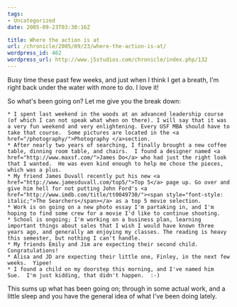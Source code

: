 ```yaml
---
tags:
- Uncategorized
date: 2005-09-23T03:30:16Z

title: Where the action is at
url: /chronicle/2005/09/23/where-the-action-is-at/
wordpress_id: 462
wordpress_url: http://www.j5studios.com/chronicle/index.php/132
---
```


Busy time these past few weeks, and just when I think I get a breath, I'm right back under the water with more to do. I love it!

So what's been going on? Let me give you the break down:


    * I spent last weekend in the woods at an advanced leadership course (of which I can not speak what when on there). I will say that it was a very fun weekend and very enlightening. Every USF MBA should have to take that course.  Some pictures are located in the <a href="/photography/">Photography </a>section.
    * After nearly two years of searching, I finally brought a new coffee table, dinning room table, and chairs.  I found a designer named <a href="http://www.maxsf.com/">James Do</a> who had just the right look that I wanted.  He was even kind enough to help me chose the pieces, which was a plus.
    * My friend James Duvall recently put his new <a href="http://www.jamesduvall.com/top5/">Top 5</a> page up. Go over and give him hell for not putting John Ford's <a href="http://www.imdb.com/title/tt0049730/"><span style="font-style: italic;">The Searchers</span></a> as a top 5 movie selection.
    * Work is on going on a new photo essay I'm partaking in, and I'm hoping to find some crew for a movie I'd like to continue shooting.
    * School is ongoing; I'm working on a business plan, learning important things about sales that I wish I would have known three years ago, and generally am enjoying my classes. The reading is heavy this semester, but nothing I can't handle.
    * My friends Emily and Jim are expecting their second child.  Congratulations!
    * Alisa and JD are expecting their little one, Finley, in the next few weeks.  Yipee!
    * I found a child on my doorstep this morning, and I've named him Sue.  I'm just kidding, that didn't happen.  :-)

This sums up what has been going on; through in some actual work, and a little sleep and you have the general idea of what I've been doing lately.

